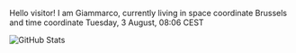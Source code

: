 Hello visitor! I am Giammarco, currently living in space coordinate Brussels and time coordinate Tuesday, 3 August, 08:06 CEST

![GitHub Stats](https://github-readme-stats.vercel.app/api?username=grcasanova)
